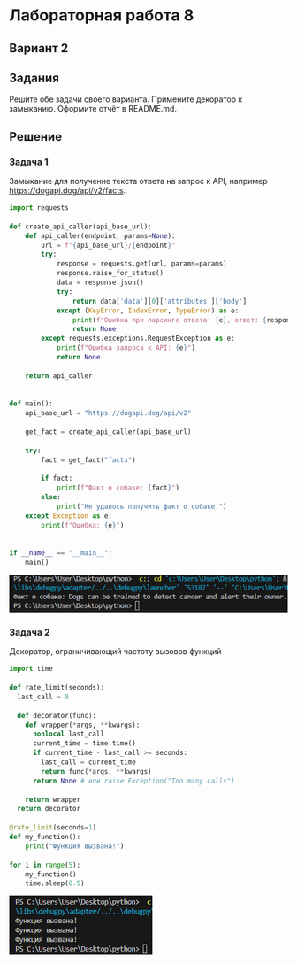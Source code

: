 # Лабораторная работа 8
## Вариант 2
## Задания 
Решите обе задачи своего варианта.
Примените декоратор к замыканию.
Оформите отчёт в README.md.
## Решение
### Задача 1
Замыкание для получение текста ответа на запрос к API, например https://dogapi.dog/api/v2/facts.
```py
import requests

def create_api_caller(api_base_url):
    def api_caller(endpoint, params=None):
        url = f"{api_base_url}/{endpoint}"
        try:
            response = requests.get(url, params=params)
            response.raise_for_status()
            data = response.json()
            try:
                return data['data'][0]['attributes']['body']
            except (KeyError, IndexError, TypeError) as e:
                print(f"Ошибка при парсинге ответа: {e}, ответ: {response.text}")
                return None
        except requests.exceptions.RequestException as e:
            print(f"Ошибка запроса к API: {e}")
            return None

    return api_caller


def main():
    api_base_url = "https://dogapi.dog/api/v2"

    get_fact = create_api_caller(api_base_url)

    try:
        fact = get_fact("facts")

        if fact:
            print(f"Факт о собаке: {fact}")
        else:
            print("Не удалось получить факт о собаке.")
    except Exception as e:
        print(f"Ошибка: {e}")


if __name__ == "__main__":
    main()
```
![screenshots](screenshots/L8_1.png)
### Задача 2
Декоратор, ограничивающий частоту вызовов функций
```py
import time

def rate_limit(seconds):
  last_call = 0

  def decorator(func):
    def wrapper(*args, **kwargs):
      nonlocal last_call
      current_time = time.time()
      if current_time - last_call >= seconds:
        last_call = current_time
        return func(*args, **kwargs)
      return None # или raise Exception("Too many calls")

    return wrapper
  return decorator

@rate_limit(seconds=1)
def my_function():
    print("Функция вызвана!")

for i in range(5):
    my_function()
    time.sleep(0.5)
```
![screenshots](screenshots/L8_2.png)
